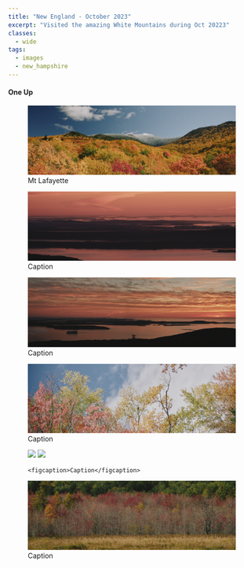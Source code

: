 ```yaml
---
title: "New England - October 2023"
excerpt: "Visited the amazing White Mountains during Oct 20223"
classes:
  - wide
tags: 
  - images
  - new_hampshire
---
```


#### One Up

<figure>
	<a href="/assets/images/nh/peak.jpg"><img src="/assets/images/nh/peak.jpg"></a>
	<figcaption>Mt Lafayette</figcaption>
</figure>
<figure>
	<a href="/assets/images/nh/sunrise-1.jpg"><img src="/assets/images/nh/sunrise-1.jpg"></a>
	<figcaption>Caption</figcaption>
</figure>
<figure>
	<a href="/assets/images/nh/sunrise-2.jpg"><img src="/assets/images/nh/sunrise-2.jpg"></a>
	<figcaption>Caption</figcaption>
</figure>
<figure>
	<a href="/assets/images/nh/treetops.jpg"><img src="/assets/images/nh/treetops.jpg"></a>
	<figcaption>Caption</figcaption>
</figure>

<figure class="half">
	<a href="/assets/images/nh/waterfall.jpg"><img src="/assets/images/nh/waterfall.jpg"></a>
	<a href="/assets/images/nh/stream.jpg"><img src="/assets/images/nh/stream.jpg"></a>

	<figcaption>Caption</figcaption>
</figure>

<figure>
	<a href="/assets/images/nh/past-peak.jpg"><img src="/assets/images/nh/past-peak.jpg"></a>
	<figcaption>Caption</figcaption>
</figure>
